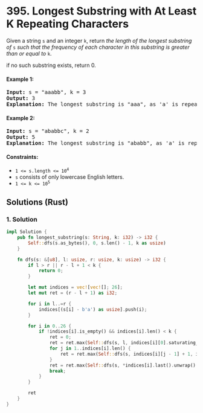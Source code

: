 # 395. Longest Substring with At Least K Repeating Characters
Given a string `s` and an integer `k`, return *the length of the longest substring of* `s` *such that the frequency of each character in this substring is greater than or equal to* `k`.

if no such substring exists, return 0.

#### Example 1:
<pre>
<strong>Input:</strong> s = "aaabb", k = 3
<strong>Output:</strong> 3
<strong>Explanation:</strong> The longest substring is "aaa", as 'a' is repeated 3 times.
</pre>

#### Example 2:
<pre>
<strong>Input:</strong> s = "ababbc", k = 2
<strong>Output:</strong> 5
<strong>Explanation:</strong> The longest substring is "ababb", as 'a' is repeated 2 times and 'b' is repeated 3 times.
</pre>

#### Constraints:
* <code>1 <= s.length <= 10<sup>4</sup></code>
* `s` consists of only lowercase English letters.
* <code>1 <= k <= 10<sup>5</sup></code>

## Solutions (Rust)

### 1. Solution
```Rust
impl Solution {
    pub fn longest_substring(s: String, k: i32) -> i32 {
        Self::dfs(s.as_bytes(), 0, s.len() - 1, k as usize)
    }

    fn dfs(s: &[u8], l: usize, r: usize, k: usize) -> i32 {
        if l > r || r - l + 1 < k {
            return 0;
        }

        let mut indices = vec![vec![]; 26];
        let mut ret = (r - l + 1) as i32;

        for i in l..=r {
            indices[(s[i] - b'a') as usize].push(i);
        }

        for i in 0..26 {
            if !indices[i].is_empty() && indices[i].len() < k {
                ret = 0;
                ret = ret.max(Self::dfs(s, l, indices[i][0].saturating_sub(1), k));
                for j in 1..indices[i].len() {
                    ret = ret.max(Self::dfs(s, indices[i][j - 1] + 1, indices[i][j] - 1, k));
                }
                ret = ret.max(Self::dfs(s, *indices[i].last().unwrap() + 1, r, k));
                break;
            }
        }

        ret
    }
}
```
